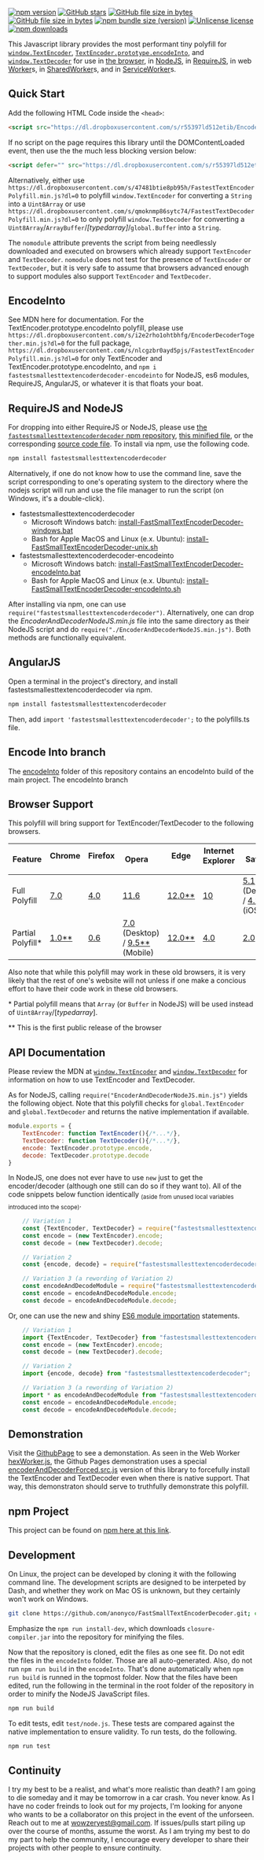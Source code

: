 

[![npm version](http://img.shields.io/npm/v/fastestsmallesttextencoderdecoder.svg?label=version)](https://npmjs.org/package/fastestsmallesttextencoderdecoder "View this project on npm")
[![GitHub stars](https://img.shields.io/github/stars/anonyco/FastSmallTextEncoderDecoder.svg?style=social)](https://github.com/anonyco/FastSmallTextEncoderDecoder/stargazers "View others who have stared this repository")
[![GitHub file size in bytes](https://img.shields.io/github/size/anonyco/FastSmallTextEncoderDecoder/EncoderDecoderTogether.min.js.svg?label=without%20gzip)](https://github.com/anonyco/FastSmallTextEncoderDecoder/blob/master/EncoderDecoderTogether.min.js "File without gzip")
[![GitHub file size in bytes](https://img.shields.io/github/size/anonyco/FastSmallTextEncoderDecoder/test/EncoderDecoderTogether.min.js.gz.svg?label=gzip%20applied)](https://github.com/anonyco/FastSmallTextEncoderDecoder/blob/master/test/EncoderDecoderTogether.min.js.gz "Gzipped file")
[![npm bundle size (version)](https://img.shields.io/bundlephobia/min/fastestsmallesttextencoderdecoder/latest.svg?color=maroon&label=NPM%20bundle%20size)](https://npmjs.org/package/fastestsmallesttextencoderdecoder "View this project on npm")<!--[![Issues](http://img.shields.io/github/issues/anonyco/FastSmallTextEncoderDecoder.svg)]( https://github.com/anonyco/FastSmallTextEncoderDecoder/issues )-->
[![Unlicense license](http://img.shields.io/badge/license-Unlicense-brightgreen.svg)](https://unlicense.org/ "This project's liscence")
[![npm downloads](https://img.shields.io/npm/dt/fastestsmallesttextencoderdecoder.svg)](https://npmjs.org/package/fastestsmallesttextencoderdecoder "View this project on npm")

This Javascript library provides the most performant tiny polyfill for [`window.TextEncoder`](https://developer.mozilla.org/en-US/docs/Web/API/TextEncoder), [`TextEncoder.prototype.encodeInto`](https://developer.mozilla.org/en-US/docs/Web/API/TextEncoder/encodeInto), and [`window.TextDecoder`](https://developer.mozilla.org/en-US/docs/Web/API/TextDecoder) for use in [the browser](https://developer.mozilla.org/en-US/docs/Web/API/Window), in [NodeJS](https://nodejs.org/en/docs/), in [RequireJS](https://requirejs.org/docs/whyamd.html), in web [Worker](https://developer.mozilla.org/en-US/docs/Web/API/DedicatedWorkerGlobalScope)s, in [SharedWorker](https://developer.mozilla.org/en-US/docs/Web/API/SharedWorkerGlobalScope)s, and in [ServiceWorker](https://developer.mozilla.org/en-US/docs/Web/API/ServiceWorkerGlobalScope)s.

## Quick Start

Add the following HTML Code inside the `<head>`:

````HTML
<script src="https://dl.dropboxusercontent.com/s/r55397ld512etib/EncoderDecoderTogether.min.js?dl=0" nomodule="" type="text/javascript"></script>
````

If no script on the page requires this library until the DOMContentLoaded event, then use the the much less blocking version below:

````HTML
<script defer="" src="https://dl.dropboxusercontent.com/s/r55397ld512etib/EncoderDecoderTogether.min.js?dl=0" nomodule="" type="text/javascript"></script>
````

Alternatively, either use `https://dl.dropboxusercontent.com/s/47481btie8pb95h/FastestTextEncoderPolyfill.min.js?dl=0` to polyfill `window.TextEncoder` for converting a `String` into a `Uint8Array` or use `https://dl.dropboxusercontent.com/s/qmoknmp86sytc74/FastestTextDecoderPolyfill.min.js?dl=0` to only polyfill `window.TextDecoder` for converting a `Uint8Array`/`ArrayBuffer`/*\[typedarray\]*/`global.Buffer` into a `String`.

The `nomodule` attribute prevents the script from being needlessly downloaded and executed on browsers which already support `TextEncoder` and `TextDecoder`. `nomodule` does not test for the presence of `TextEncoder` or `TextDecoder`, but it is very safe to assume that browsers advanced enough to support modules also support `TextEncoder` and `TextDecoder`.

## EncodeInto

See MDN here for documentation. For the TextEncoder.prototype.encodeInto polyfill, please use `https://dl.dropboxusercontent.com/s/i2e2rho1ohtbhfg/EncoderDecoderTogether.min.js?dl=0` for the full package, `https://dl.dropboxusercontent.com/s/nlcgzbr0ayd5pjs/FastestTextEncoderPolyfill.min.js?dl=0` for only TextEncoder and TextEncoder.prototype.encodeInto, and `npm i fastestsmallesttextencoderdecoder-encodeinto` for NodeJS, es6 modules, RequireJS, AngularJS, or whatever it is that floats your boat.

## RequireJS and NodeJS

For dropping into either RequireJS or NodeJS, please use [the `fastestsmallesttextencoderdecoder` npm repository](https://npmjs.org/package/fastestsmallesttextencoderdecoder), [this minified file](https://github.com/anonyco/FastSmallTextEncoderDecoder/blob/master/NodeJS/EncoderAndDecoderNodeJS.min.js), or the corresponding [source code file](https://github.com/anonyco/FastSmallTextEncoderDecoder/blob/master/NodeJS/EncoderAndDecoderNodeJS.src.js). To install via npm, use the following code.

```Bash
npm install fastestsmallesttextencoderdecoder
```

Alternatively, if one do not know how to use the command line, save the script corresponding to one's operating system to the directory where the nodejs script will run and use the file manager to run the script (on Windows, it's a double-click).


* fastestsmallesttextencoderdecoder
    - Microsoft Windows batch: [install-FastSmallTextEncoderDecoder-windows.bat](https://raw.githubusercontent.com/anonyco/FastSmallTextEncoderDecoder/master/gh-pages/install-FastSmallTextEncoderDecoder-windows.bat)
    - Bash for Apple MacOS and Linux (e.x. Ubuntu): [install-FastSmallTextEncoderDecoder-unix.sh](https://raw.githubusercontent.com/anonyco/FastSmallTextEncoderDecoder/master/gh-pages/install-FastSmallTextEncoderDecoder-unix.sh)
* fastestsmallesttextencoderdecoder-encodeinto
    - Microsoft Windows batch: [install-FastSmallTextEncoderDecoder-encodeInto.bat](https://raw.githubusercontent.com/anonyco/FastSmallTextEncoderDecoder/master/gh-pages/install-FastSmallTextEncoderDecoder-encodeInto.bat)
    - Bash for Apple MacOS and Linux (e.x. Ubuntu): [install-FastSmallTextEncoderDecoder-encodeInto.sh](https://raw.githubusercontent.com/anonyco/FastSmallTextEncoderDecoder/master/gh-pages/install-FastSmallTextEncoderDecoder-encodeInto.sh)


After installing via npm, one can use `require("fastestsmallesttextencoderdecoder")`. Alternatively, one can drop the *EncoderAndDecoderNodeJS.min.js* file into the same directory as their NodeJS script and do `require("./EncoderAndDecoderNodeJS.min.js")`. Both methods are functionally equivalent.

## AngularJS
Open a terminal in the project's directory, and install fastestsmallesttextencoderdecoder via npm.

```Bash
npm install fastestsmallesttextencoderdecoder
```

Then, add `import 'fastestsmallesttextencoderdecoder';` to the polyfills.ts file. 

## Encode Into branch

The [encodeInto](https://raw.githubusercontent.com/anonyco/FastSmallTextEncoderDecoder/master/encodeInto/) folder of this repository contains an encodeInto build of the main project. The encodeInto branch

## Browser Support

This polyfill will bring
support for TextEncoder/TextDecoder to the following browsers.

| Feature | Chrome <img src="https://developer.mozilla.org/static/browsers/chrome.svg" height="14" /> | Firefox <img src="https://developer.mozilla.org/static/browsers/firefox.svg" height="14" /> | Opera <img src="https://developer.mozilla.org/static/browsers/opera.svg" height="14" /> | Edge <img src="https://developer.mozilla.org/static/browsers/edge.svg" height="14" /> | Internet Explorer <img src="https://developer.mozilla.org/static/browsers/internet-explorer.svg" height="14" /> | Safari <img src="https://developer.mozilla.org/static/browsers/safari.svg" height="14" /> | Android <img src="https://developer.mozilla.org/static/platforms/android.svg" height="14" /> | Samsung Internet <img src="https://developer.mozilla.org/static/browsers/samsung-internet.svg" height="14" /> | Node.js <img src="https://nodejs.org/static/favicon.ico" height="14" /> |
| ------------------ | --- | --- | -------------------------------- | ------ | --- | ------------------------- | --- | --- | --- |
| Full Polyfill      | [7.0](https://developer.mozilla.org/en-US/docs/Web/JavaScript/Reference/Global_Objects/TypedArray#Browser_compatibility) | [4.0](https://developer.mozilla.org/en-US/docs/Web/JavaScript/Reference/Global_Objects/TypedArray#Browser_compatibility) | [11.6](https://developer.mozilla.org/en-US/docs/Web/JavaScript/Reference/Global_Objects/TypedArray#Browser_compatibility)                             | [12.0\*\*](https://developer.mozilla.org/en-US/docs/Web/JavaScript/Reference/Global_Objects/TypedArray#Browser_compatibility) | [10](https://developer.mozilla.org/en-US/docs/Web/JavaScript/Reference/Global_Objects/TypedArray#Browser_compatibility)  | [5.1](https://developer.mozilla.org/en-US/docs/Web/JavaScript/Reference/Global_Objects/TypedArray#Browser_compatibility) (Desktop) / [4.2](https://developer.mozilla.org/en-US/docs/Web/JavaScript/Reference/Global_Objects/TypedArray#Browser_compatibility) (iOS) | [4.0](https://developer.mozilla.org/en-US/docs/Web/JavaScript/Reference/Global_Objects/TypedArray#Browser_compatibility) | [1.0](https://gist.github.com/poshaughnessy/5718717a04db20a02e9fdb3fc16e2258) | [3.0](https://nodejs.org/docs/latest-v4.x/api/buffer.html#buffer_buffers_and_typedarray) |
| Partial Polyfill\* | [1.0\*\*](https://robertnyman.com/javascript/index.html) | [0.6](https://en.wikipedia.org/wiki/Comparison_of_JavaScript_engines) | [7.0](https://en.wikipedia.org/wiki/Presto_\(browser_engine\)) (Desktop) / [9.5\*\*](https://en.wikipedia.org/wiki/Presto_\(browser_engine\)) (Mobile) | [12.0\*\*](https://developer.mozilla.org/en-US/docs/Web/JavaScript/Reference/Global_Objects/TypedArray#Browser_compatibility) | [4.0](https://en.wikipedia.org/wiki/Comparison_of_JavaScript_engines) | [2.0](https://en.wikipedia.org/wiki/Comparison_of_JavaScript_engines)                       | 1.0\*\* | [1.0\*\*](https://gist.github.com/poshaughnessy/5718717a04db20a02e9fdb3fc16e2258) | [0.10](https://nodejs.org/docs/latest-v0.10.x/api/index.html) |

Also note that while this polyfill may work in these old browsers, it is very likely that the rest of one's website will not unless if one make a concious effort to have their code work in these old browsers.

\* Partial polyfill means that `Array` (or `Buffer` in NodeJS) will be used instead of `Uint8Array`/\[*typedarray*\].

\*\* This is the first public release of the browser



## API Documentation

Please review the MDN at [`window.TextEncoder`](https://developer.mozilla.org/en-US/docs/Web/API/TextEncoder) and [`window.TextDecoder`](https://developer.mozilla.org/en-US/docs/Web/API/TextDecoder) for information on how to use TextEncoder and TextDecoder.

As for NodeJS, calling `require("EncoderAndDecoderNodeJS.min.js")` yields the following object. Note that this polyfill checks for `global.TextEncoder` and `global.TextDecoder` and returns the native implementation if available.

```Javascript
module.exports = {
	TextEncoder: function TextEncoder(){/*...*/},
	TextDecoder: function TextDecoder(){/*...*/},
	encode: TextEncoder.prototype.encode,
	decode: TextDecoder.prototype.decode
}
```

In NodeJS, one does not ever have to use `new` just to get the encoder/decoder (although one still can do so if they want to). All of the code snippets below function identically <sub>(aside from unused local variables introduced into the scope)</sub>.

```Javascript
    // Variation 1
    const {TextEncoder, TextDecoder} = require("fastestsmallesttextencoderdecoder");
    const encode = (new TextEncoder).encode;
    const decode = (new TextDecoder).decode;
```

```Javascript
    // Variation 2
    const {encode, decode} = require("fastestsmallesttextencoderdecoder");
```

```Javascript
    // Variation 3 (a rewording of Variation 2)
    const encodeAndDecodeModule = require("fastestsmallesttextencoderdecoder");
    const encode = encodeAndDecodeModule.encode;
    const decode = encodeAndDecodeModule.decode;
```

Or, one can use the new and shiny [ES6 module importation](https://developer.mozilla.org/en-US/docs/web/javascript/reference/statements/import) statements.


```Javascript
    // Variation 1
    import {TextEncoder, TextDecoder} from "fastestsmallesttextencoderdecoder";
    const encode = (new TextEncoder).encode;
    const decode = (new TextDecoder).decode;
```

```Javascript
    // Variation 2
    import {encode, decode} from "fastestsmallesttextencoderdecoder";
```

```Javascript
    // Variation 3 (a rewording of Variation 2)
    import * as encodeAndDecodeModule from "fastestsmallesttextencoderdecoder";
    const encode = encodeAndDecodeModule.encode;
    const decode = encodeAndDecodeModule.decode;
```


## Demonstration

Visit the [GithubPage](https://anonyco.github.io/FastSmallTextEncoderDecoder/gh-pages/) to see a demonstation. As seen in the Web Worker [hexWorker.js](https://github.com/anonyco/FastSmallTextEncoderDecoder/blob/master/gh-pages/hexWorker.js), the Github Pages demonstration uses a special [encoderAndDecoderForced.src.js](https://github.com/anonyco/FastSmallTextEncoderDecoder/blob/master/gh-pages/encoderAndDecoderForced.src.js) version of this library to forcefully install the TextEncoder and TextDecoder even when there is native support. That way, this demonstraton should serve to truthfully demonstrate this polyfill.

## npm Project
This project can be found on [npm here at this link](https://npmjs.org/package/fastestsmallesttextencoderdecoder).

## Development

On Linux, the project can be developed by cloning it with the following command line. The development scripts are designed to be interpeted by Dash, and whether they work on Mac OS is unknown, but they certainly won't work on Windows.

```Bash
git clone https://github.com/anonyco/FastSmallTextEncoderDecoder.git; cd FastSmallTextEncoderDecoder; npm run install-dev
```

Emphasize the `npm run install-dev`, which downloads `closure-compiler.jar` into the repository for minifying the files.

Now that the repository is cloned, edit the files as one see fit. Do not edit the files in the `encodeInto` folder. Those are all auto-generated. Also, do not run `npm run build` in the `encodeInto`. That's done automatically when `npm run build` is runned in the topmost folder. Now that the files have been edited, run the following in the terminal in the root folder of the repository in order to minify the NodeJS JavaScript files.

```Bash
npm run build
```

To edit tests, edit `test/node.js`. These tests are compared against the native implementation to ensure validity. To run tests, do the following. 

```Bash
npm run test
```

## Continuity

I try my best to be a realist, and what's more realistic than death? I am going to die someday and it may be tomorrow in a car crash. You never know. As I have no coder freinds to look out for my projects, I'm looking for anyone who wants to be a collaborator on this project in the event of the unforseen. Reach out to me at wowzeryest@gmail.com. If issues/pulls start piling up over the course of months, assume the worst. As I am trying my best to do my part to help the community, I encourage every developer to share their projects with other people to ensure continuity.
